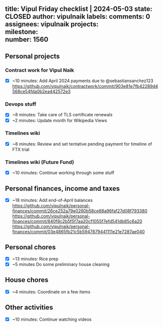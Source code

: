 title:	Vipul Friday checklist | 2024-05-03
state:	CLOSED
author:	vipulnaik
labels:	
comments:	0
assignees:	vipulnaik
projects:	
milestone:	
number:	1560
--
## Personal projects

### Contract work for Vipul Naik

- [x] ~10 minutes: Add April 2024 payments due to @sebastiansanchez123 https://github.com/vipulnaik/contractwork/commit/903e81e7fb42289d4568ce54fda0b2ea442572e3

### Devops stuff

- [x] ~8 minutes: Take care of TLS certificate renewals
- [x] ~2 minutes: Update month for Wikipedia Views

### Timelines wiki

- [x] ~8 minutes: Review and set tentative pending payment for timeline of FTX trial

### Timelines wiki (Future Fund)

- [x] ~10 minutes: Continue working through some stuff

## Personal finances, income and taxes

- [x] ~18 minutes: Add end-of-April balances https://github.com/vipulnaik/personal-finances/commit/26ce252a79e0260b58ce68a96faf27d08f793380 https://github.com/vipulnaik/personal-finances/commit/840f8c2b5f5f7aa20cf1055f7efd541db85c6a20 https://github.com/vipulnaik/personal-finances/commit/03e4865fb21c5b5947879441111e21e7287ae040

## Personal chores

- [x] ~13 minutes: Rice prep
- [x] ~5 minutes Do some preliminary house cleaning

## House chores

- [x] ~4 minutes: Coordinate on a few items

## Other activities

- [x] ~10 minutes: Continue watching videos

